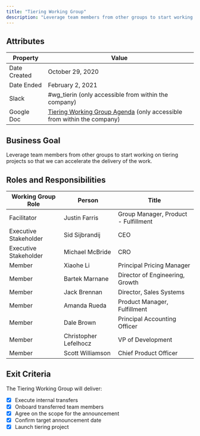 ```yaml
---
title: "Tiering Working Group"
description: "Leverage team members from other groups to start working on tiering projects so that we can accelerate the delivery of the work."
---
```


## Attributes

| Property        | Value           |
|-----------------|-----------------|
| Date Created    | October 29, 2020   |
| Date Ended      | February 2, 2021   |
| Slack           | #wg_tierin (only accessible from within the company) |
| Google Doc      | [Tiering Working Group Agenda](https://docs.google.com/document/d/1fYIvcYpAkcreWZOfz01Wxp5QkD_NG8P1NOlQpq2TXxc/edit#heading=h.qtqrv8ra975g) (only accessible from within the company) |

## Business Goal

Leverage team members from other groups to start working on tiering projects so that we can accelerate the delivery of the work.

## Roles and Responsibilities

| Working Group Role              | Person                | Title                                                        |
|---------------------------------|-----------------------|--------------------------------------------------------------|
| Facilitator                     | Justin Farris        |  Group Manager, Product - Fulfillment |
| Executive Stakeholder | Sid Sijbrandij          | CEO                          |
| Executive Stakeholder | Michael McBride           | CRO    |
| Member         | Xiaohe Li   | Principal Pricing Manager            |
| Member         | Bartek Marnane   | Director of Engineering, Growth            |
| Member         | Jack Brennan   | Director, Sales Systems            |
| Member         | Amanda Rueda   | Product Manager, Fulfillment          |
| Member         | Dale Brown   | Principal Accounting Officer            |
| Member         | Christopher Lefelhocz   | VP of Development          |
| Member         | Scott Williamson  | Chief Product Officer        |

## Exit Criteria

The Tiering Working Group will deliver:

- [x] Execute internal transfers
- [x] Onboard transferred team members
- [x] Agree on the scope for the announcement
- [x] Confirm target announcement date
- [x] Launch tiering project
